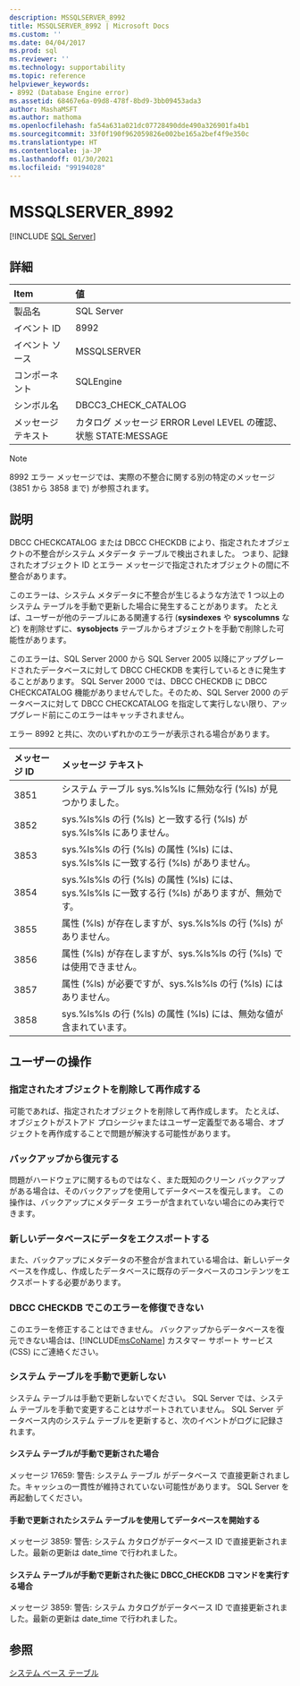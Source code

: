 ```yaml
---
description: MSSQLSERVER_8992
title: MSSQLSERVER_8992 | Microsoft Docs
ms.custom: ''
ms.date: 04/04/2017
ms.prod: sql
ms.reviewer: ''
ms.technology: supportability
ms.topic: reference
helpviewer_keywords:
- 8992 (Database Engine error)
ms.assetid: 68467e6a-09d8-478f-8bd9-3bb09453ada3
author: MashaMSFT
ms.author: mathoma
ms.openlocfilehash: fa54a631a021dc07728490dde490a326901fa4b1
ms.sourcegitcommit: 33f0f190f962059826e002be165a2bef4f9e350c
ms.translationtype: HT
ms.contentlocale: ja-JP
ms.lasthandoff: 01/30/2021
ms.locfileid: "99194028"
---
```

# <a name="mssqlserver_8992"></a>MSSQLSERVER_8992
 [!INCLUDE [SQL Server](../../includes/applies-to-version/sqlserver.md)]
  
## <a name="details"></a>詳細  
  
|Item|値|
|:---|:---|
|製品名|SQL Server|  
|イベント ID|8992|  
|イベント ソース|MSSQLSERVER|  
|コンポーネント|SQLEngine|  
|シンボル名|DBCC3_CHECK_CATALOG|  
|メッセージ テキスト|カタログ メッセージ ERROR Level LEVEL の確認、状態 STATE:MESSAGE|  

> [!NOTE]
> 8992 エラー メッセージでは、実際の不整合に関する別の特定のメッセージ (3851 から 3858 まで) が参照されます。

## <a name="explanation"></a>説明  
DBCC CHECKCATALOG または DBCC CHECKDB により、指定されたオブジェクトの不整合がシステム メタデータ テーブルで検出されました。 つまり、記録されたオブジェクト ID とエラー メッセージで指定されたオブジェクトの間に不整合があります。  
  
このエラーは、システム メタデータに不整合が生じるような方法で 1 つ以上のシステム テーブルを手動で更新した場合に発生することがあります。 たとえば、ユーザーが他のテーブルにある関連する行 (**sysindexes** や **syscolumns** など) を削除せずに、**sysobjects** テーブルからオブジェクトを手動で削除した可能性があります。  
  
このエラーは、SQL Server 2000 から SQL Server 2005 以降にアップグレードされたデータベースに対して DBCC CHECKDB を実行しているときに発生することがあります。 SQL Server 2000 では、DBCC CHECKDB に DBCC CHECKCATALOG 機能がありませんでした。そのため、SQL Server 2000 のデータベースに対して DBCC CHECKCATALOG を指定して実行しない限り、アップグレード前にこのエラーはキャッチされません。  
  
エラー 8992 と共に、次のいずれかのエラーが表示される場合があります。  

|メッセージ ID|メッセージ テキスト|
|:---|:---|
|3851|システム テーブル sys.%ls%ls に無効な行 (%ls) が見つかりました。|
|3852|sys.%ls%ls の行 (%ls) と一致する行 (%ls) が sys.%ls%ls にありません。|
|3853|sys.%ls%ls の行 (%ls) の属性 (%ls) には、sys.%ls%ls に一致する行 (%ls) がありません。|
|3854|sys.%ls%ls の行 (%ls) の属性 (%ls) には、sys.%ls%ls に一致する行 (%ls) がありますが、無効です。|
|3855|属性 (%ls) が存在しますが、sys.%ls%ls の行 (%ls) がありません。|
|3856|属性 (%ls) が存在しますが、sys.%ls%ls の行 (%ls) では使用できません。|
|3857|属性 (%ls) が必要ですが、sys.%ls%ls の行 (%ls) にはありません。|
|3858|sys.%ls%ls の行 (%ls) の属性 (%ls) には、無効な値が含まれています。|

## <a name="user-action"></a>ユーザーの操作  
  
### <a name="drop-and-re-create-the-specified-object"></a>指定されたオブジェクトを削除して再作成する  
可能であれば、指定されたオブジェクトを削除して再作成します。 たとえば、オブジェクトがストアド プロシージャまたはユーザー定義型である場合、オブジェクトを再作成することで問題が解決する可能性があります。  
  
### <a name="restore-from-backup"></a>バックアップから復元する  
問題がハードウェアに関するものではなく、また既知のクリーン バックアップがある場合は、そのバックアップを使用してデータベースを復元します。 この操作は、バックアップにメタデータ エラーが含まれていない場合にのみ実行できます。  
  
### <a name="export-the-data-to-a-new-database"></a>新しいデータベースにデータをエクスポートする  
また、バックアップにメタデータの不整合が含まれている場合は、新しいデータベースを作成し、作成したデータベースに既存のデータベースのコンテンツをエクスポートする必要があります。  
  
### <a name="dbcc-checkdb-cannot-repair-this-error"></a>DBCC CHECKDB でこのエラーを修復できない  
このエラーを修正することはできません。  バックアップからデータベースを復元できない場合は、[!INCLUDE[msCoName](../../includes/msconame-md.md)] カスタマー サポート サービス (CSS) にご連絡ください。  
  
### <a name="do-not-manually-update-system-tables"></a>システム テーブルを手動で更新しない  

システム テーブルは手動で更新しないでください。 SQL Server では、システム テーブルを手動で変更することはサポートされていません。 SQL Server データベース内のシステム テーブルを更新すると、次のイベントがログに記録されます。

#### <a name="when-a-system-table-is-manually-updated"></a>システム テーブルが手動で更新された場合

メッセージ 17659: 警告: システム テーブル <id> がデータベース <id> で直接更新されました。キャッシュの一貫性が維持されていない可能性があります。 SQL Server を再起動してください。

#### <a name="starting-a-database-with-a-system-table-that-was-manually-updated"></a>手動で更新されたシステム テーブルを使用してデータベースを開始する

メッセージ 3859: 警告: システム カタログがデータベース ID <id> で直接更新されました。最新の更新は date_time で行われました。

#### <a name="when-you-execute-the-dbcc_checkdb-command-after-a-system-table-is-manually-updated"></a>システム テーブルが手動で更新された後に DBCC_CHECKDB コマンドを実行する場合

メッセージ 3859: 警告: システム カタログがデータベース ID <id> で直接更新されました。最新の更新は date_time で行われました。  

## <a name="see-also"></a>参照

[システム ベース テーブル](../system-tables/system-base-tables.md)
  
